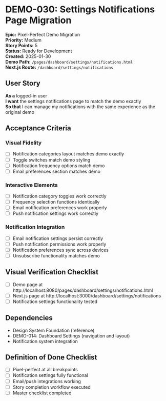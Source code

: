 # DEMO-030: Settings Notifications Page Migration

**Epic:** Pixel-Perfect Demo Migration  
**Priority:** Medium  
**Story Points:** 5  
**Status:** Ready for Development  
**Created:** 2025-01-30  
**Demo Path:** `/pages/dashboard/settings/notifications.html`  
**Next.js Route:** `/dashboard/settings/notifications`

## User Story

**As a** logged-in user  
**I want** the settings notifications page to match the demo exactly  
**So that** I can manage my notifications with the same experience as the original demo

## Acceptance Criteria

### Visual Fidelity
- [ ] Notification categories layout matches demo exactly
- [ ] Toggle switches match demo styling
- [ ] Notification frequency options match demo
- [ ] Email preferences section matches demo

### Interactive Elements
- [ ] Notification category toggles work correctly
- [ ] Frequency selection functions identically
- [ ] Email notification preferences work properly
- [ ] Push notification settings work correctly

### Notification Integration
- [ ] Email notification settings persist correctly
- [ ] Push notification permissions work properly
- [ ] Notification preferences sync across devices
- [ ] Unsubscribe functionality matches demo

## Visual Verification Checklist
- [ ] Demo page at http://localhost:8080/pages/dashboard/settings/notifications.html
- [ ] Next.js page at http://localhost:3000/dashboard/settings/notifications
- [ ] Notification settings functionality tested

## Dependencies
- Design System Foundation (reference)
- DEMO-014: Dashboard Settings (navigation and layout)
- Notification system integration

## Definition of Done Checklist
- [ ] Pixel-perfect at all breakpoints
- [ ] Notification settings fully functional
- [ ] Email/push integrations working
- [ ] Story completion workflow executed
- [ ] Master checklist completed